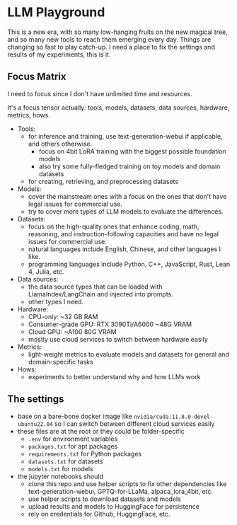 # LLM Playground

This is a new era, with so many low-hanging fruits on the new magical tree, and so many new tools to reach them emerging every day. Things are changing so fast to play catch-up. I need a place to fix the settings and results of my experiments, this is it.

## Focus Matrix

I need to focus since I don't have unlimited time and resources.

It's a focus tensor actually: tools, models, datasets, data sources, hardware, metrics, hows.

- Tools: 
    - for inference and training, use text-generation-webui if applicable, and others otherwise.
        - focus on 4bit LoRA training with the biggest possible foundation models
        - also try some fully-fledged training on toy models and domain datasets
    - for creating, retrieving, and preprocessing datasets
- Models:
    - cover the mainstream ones with a focus on the ones that don't have legal issues for commercial use.
    - try to cover more types of LLM models to evaluate the differences.
- Datasets: 
    - focus on the high-quality ones that enhance coding, math, reasoning, and instruction-following capacities and have no legal issues for commercial use. 
    - natural languages include English, Chinese, and other languages I like.
    - programming languages include Python, C++, JavaScript, Rust, Lean 4, Julia, etc.
- Data sources:
    - the data source types that can be loaded with LlamaIndex/LangChain and injected into prompts.
    - other types I need.
- Hardware:
    - CPU-only: ~32 GB RAM
    - Consumer-grade GPU: RTX 3090Ti/A6000 ~48G VRAM
    - Cloud GPU: ~A100 80G VRAM
    - mostly use cloud services to switch between hardware easily
- Metrics:
    - light-weight metrics to evaluate models and datasets for general and domain-specific tasks
- Hows:
    - experiments to better understand why and how LLMs work

## The settings

- base on a bare-bone docker image like `nvidia/cuda:11.8.0-devel-ubuntu22.04` so I can switch between different cloud services easily
- these files are at the root or they could be folder-specific
    - `.env` for environment variables
    - `packages.txt` for apt packages
    - `requirements.txt` for Python packages
    - `datasets.txt` for datasets
    - `models.txt` for models
- the jupyter notebooks should
    - clone this repo and use helper scripts to fix other dependencies like text-generation-webui, GPTQ-for-LLaMa, alpaca_lora_4bit, etc.
    - use helper scripts to download datasets and models
    - upload results and models to HuggingFace for persistence
    - rely on credentials for Github, HuggingFace, etc.
